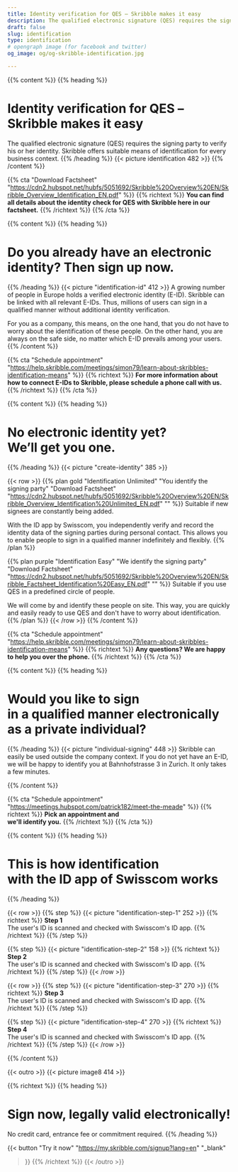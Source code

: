 ```yaml
---
title: Identity verification for QES – Skribble makes it easy
description: The qualified electronic signature (QES) requires the signing party to verify his or her identity. Skribble offers suitable means of identification for every business context.
draft: false
slug: identification
type: identification
# opengraph image (for facebook and twitter)
og_image: og/og-skribble-identification.jpg

---
```


{{% content %}}
{{% heading %}}
# Identity verification for QES – <br class="hide-for-mobile">Skribble makes it easy
The qualified electronic signature (QES) requires the signing party to verify his or her identity. Skribble offers suitable means of identification for every business context.
{{% /heading %}}
{{< picture identification 482 >}}
{{% /content %}}

{{% cta
  "Download Factsheet"
  "https://cdn2.hubspot.net/hubfs/5051692/Skribble%20Overview%20EN/Skribble_Overview_Identification_EN.pdf"
%}}
{{% richtext %}}
**You can find all details about the identity check for QES with Skribble here in our factsheet.**
{{% /richtext %}}
{{% /cta %}}

[//]: # (--------------------------------------------------------------------------------------------------------------)

{{% content %}}
{{% heading %}}
# Do you already have an electronic identity? Then sign up now.
{{% /heading %}}
{{< picture "identification-id" 412 >}}
A growing number of people in Europe holds a verified electronic identity (E-ID). Skribble can be linked with all relevant E-IDs. Thus, millions of users can sign in a qualified manner without additional identity verification.

For you as a company, this means, on the one hand, that you do not have to worry about the identification of these people. On the other hand, you are always on the safe side, no matter which E-ID prevails among your users.
{{% /content %}}

{{% cta
  "Schedule appointment"
  "https://help.skribble.com/meetings/simon79/learn-about-skribbles-identification-means"
%}}
{{% richtext %}}
**For more information about how to connect E-IDs to Skribble, please schedule a phone call with us.**
{{% /richtext %}}
{{% /cta %}}

[//]: # (--------------------------------------------------------------------------------------------------------------)

{{% content %}}
{{% heading %}}
# No electronic identity yet? <br class="hide-for-mobile">We’ll get you one.
{{% /heading %}}
{{< picture "create-identity" 385 >}}

{{< row >}}
{{% plan
  gold
  "Identification Unlimited"
  "You identify the signing party"
  "Download Factsheet"
  "https://cdn2.hubspot.net/hubfs/5051692/Skribble%20Overview%20EN/Skribble_Overview_Identification%20Unlimited_EN.pdf"
  ""
%}}
Suitable if new signees are constantly being added.

With the ID app by Swisscom, you independently verify and record the identity data of the signing parties during personal contact. This allows you to enable people to sign in a qualified manner indefinitely and flexibly.
{{% /plan %}}

{{% plan
  purple
  "Identification Easy"
  "We identify the signing party"
  "Download Factsheet"
  "https://cdn2.hubspot.net/hubfs/5051692/Skribble%20Overview%20EN/Skribble_Factsheet_Identification%20Easy_EN.pdf"
  ""
%}}
Suitable if you use QES in a predefined circle of people.

We will come by and identify these people on site. This way, you are quickly and easily ready to use QES and don't have to worry about identification.
{{% /plan %}}
{{< /row >}}
{{% /content %}}

{{% cta
  "Schedule appointment"
  "https://help.skribble.com/meetings/simon79/learn-about-skribbles-identification-means"
%}}
{{% richtext %}}
**Any questions? We are happy <br class="hide-for-mobile">to help you over the phone.**
{{% /richtext %}}
{{% /cta %}}

[//]: # (--------------------------------------------------------------------------------------------------------------)

{{% content %}}
{{% heading %}}
# Would you like to sign <br class="hide-for-mobile">in a qualified manner electronically <br class="hide-for-mobile">as a private individual?
{{% /heading %}}
{{< picture "individual-signing" 448 >}}
Skribble can easily be used outside the company context. If you do not yet have an E-ID, we will be happy to identify you at Bahnhofstrasse 3 in Zurich. It only takes a few minutes.

{{% /content %}}

{{% cta
  "Schedule appointment"
  "https://meetings.hubspot.com/patrick182/meet-the-meade"
%}}
{{% richtext %}}
**Pick an appointment and <br class="hide-for-mobile">we'll identify you.**
{{% /richtext %}}
{{% /cta %}}

[//]: # (--------------------------------------------------------------------------------------------------------------)

{{% content %}}
{{% heading %}}
# This is how identification <br class="hide-for-mobile">with the ID app of Swisscom works
{{% /heading %}}

{{< row >}}
{{% step %}}
{{< picture "identification-step-1" 252 >}}
{{% richtext %}}
**Step 1**<br>
The user's ID is scanned and checked with Swisscom's ID app.
{{% /richtext %}}
{{% /step %}}

{{% step %}}
{{< picture "identification-step-2" 158 >}}
{{% richtext %}}
**Step 2**<br>
The user's ID is scanned and checked with Swisscom's ID app.
{{% /richtext %}}
{{% /step %}}
{{< /row >}}

{{< row >}}
{{% step %}}
{{< picture "identification-step-3" 270 >}}
{{% richtext %}}
**Step 3**<br>
The user's ID is scanned and checked with Swisscom's ID app.
{{% /richtext %}}
{{% /step %}}

{{% step %}}
{{< picture "identification-step-4" 270 >}}
{{% richtext %}}
**Step 4**<br>
The user's ID is scanned and checked with Swisscom's ID app.
{{% /richtext %}}
{{% /step %}}
{{< /row >}}

{{% /content %}}

[//]: # (--------------------------------------------------------------------------------------------------------------)

{{< outro >}}
{{< picture image8 414 >}}

{{% richtext %}}
{{% heading %}}
# Sign now, legally valid electronically!
No credit card, entrance fee or commitment required.
{{% /heading %}}

{{< button
  "Try it now"
  "https://my.skribble.com/signup?lang=en"
  "_blank"
>}}
{{% /richtext %}}
{{< /outro >}}